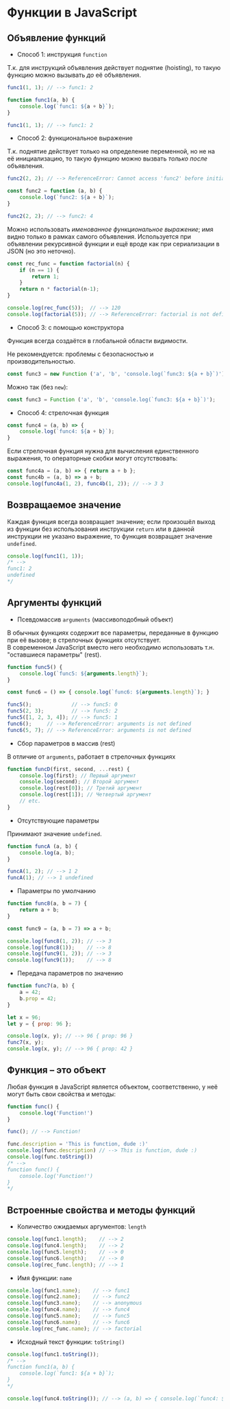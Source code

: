 # Функции в JavaScript

## Объявление функций

+ Способ 1: инструкция `function`

Т.к. для инструкций объявления действует поднятие (hoisting), то такую функцию можно вызывать _до_ её объявления.

```javascript
func1(1, 1); // --> func1: 2

function func1(a, b) {
    console.log(`func1: ${a + b}`);
}

func1(1, 1); // --> func1: 2
```

+ Способ 2: функциональное выражение

Т.к. поднятие действует только на определение переменной, но не на её инициализацию, то такую функцию можно вызвать _только после_ объявления.

```javascript
func2(2, 2); // --> ReferenceError: Cannot access 'func2' before initialization

const func2 = function (a, b) {
    console.log(`func2: ${a + b}`);
}

func2(2, 2); // --> func2: 4
```

Можно использовать _именованное функциональное выражение_; имя видно только в рамках самого объявления. Используется при объявлении рекурсивной функции и ещё вроде как при сериализации в JSON (но это неточно).

```javascript
const rec_func = function factorial(n) {
    if (n == 1) {
        return 1;
    }
    return n * factorial(n-1);
}

console.log(rec_func(5));  // --> 120
console.log(factorial(5)); // --> ReferenceError: factorial is not defined
```

+ Способ 3: с помощью конструктора

Функция всегда создаётся в глобальной области видимости.

Не рекомендуется: проблемы с безопасностью и производительностью.

```javascript
const func3 = new Function ('a', 'b', 'console.log(`func3: ${a + b}`)');
```

Можно так (без `new`):

```javascript
const func3 = Function ('a', 'b', 'console.log(`func3: ${a + b}`)');
```

+ Способ 4: стрелочная функция
```javascript
const func4 = (a, b) => {
    console.log(`func4: ${a + b}`);
}
```

Если стрелочная функция нужна для вычисления единственного выражения, то операторные скобки могут отсутствовать:

```javascript
const func4a = (a, b) => { return a + b };
const func4b = (a, b) => a + b;
console.log(func4a(1, 2), func4b(1, 2)); // --> 3 3
```

## Возвращаемое значение

Каждая функция всегда возвращает значение; если произошёл выход из функции без использования инструкции `return` или в данной инструкции не указано выражение, то функция возвращает значение `undefined`.

```javascript
console.log(func1(1, 1));
/* -->
func1: 2
undefined
*/
```

## Аргументы функций

+ Псевдомассив `arguments` (массивоподобный объект)

В обычных функциях содержит все параметры, переданные в функцию при её вызове; в стрелочных функциях отсутствует.  
В современном JavaScript вместо него необходимо использовать т.н. "оставшиеся параметры" (rest).

```javascript
function func5() {
    console.log(`func5: ${arguments.length}`);
}

const func6 = () => { console.log(`func6: ${arguments.length}`); }

func5();             // --> func5: 0
func5(2, 3);         // --> func5: 2
func5([1, 2, 3, 4]); // --> func5: 1
func6();     // --> ReferenceError: arguments is not defined
func6(5, 7); // --> ReferenceError: arguments is not defined
```

+ Сбор параметров в массив (rest)

В отличие от `arguments`, работает в стрелочных функциях

```javascript
function funcD(first, second, ...rest) {
    console.log(first); // Первый аргумент
    console.log(second); // Второй аргумент
    console.log(rest[0]); // Третий аргумент
    console.log(rest[1]); // Четвертый аргумент
    // etc.
}
```

+ Отсутствующие параметры

Принимают значение `undefined`.

```javascript
function funcA (a, b) {
    console.log(a, b);
}

funcA(1, 2); // --> 1 2
funcA(1); // --> 1 undefined
```

+ Параметры по умолчанию

```javascript
function func8(a, b = 7) {
    return a + b;
}

const func9 = (a, b = 7) => a + b;

console.log(func8(1, 2)); // --> 3
console.log(func8(1));    // --> 8
console.log(func9(1, 2)); // --> 3
console.log(func9(1));    // --> 8
```

+ Передача параметров по значению

```javascript
function func7(a, b) {
    a = 42;
    b.prop = 42;
}

let x = 96;
let y = { prop: 96 };

console.log(x, y); // --> 96 { prop: 96 }
func7(x, y);
console.log(x, y); // --> 96 { prop: 42 }
```

## Функция – это объект

Любая функция в JavaScript является объектом, соответственно, у неё могут быть свои свойства и методы:

```js
function func() {
    console.log('Function!')
}

func(); // --> Function!

func.description = 'This is function, dude :)'
console.log(func.description) // --> This is function, dude :)
console.log(func.toString())
/* -->
function func() {
    console.log('Function!')
}
*/
```

## Встроенные свойства и методы функций

+ Количество ожидаемых аргументов: `length`

```javascript
console.log(func1.length);    // --> 2
console.log(func4.length);    // --> 2
console.log(func5.length);    // --> 0
console.log(func6.length);    // --> 0
console.log(rec_func.length); // --> 1
```

+ Имя функции: `name`

```javascript
console.log(func1.name);    // --> func1
console.log(func2.name);    // --> func2
console.log(func3.name);    // --> anonymous
console.log(func4.name);    // --> func4
console.log(func5.name);    // --> func5
console.log(func6.name);    // --> func6
console.log(rec_func.name); // --> factorial
```

+ Исходный текст функции: `toString()`

```javascript
console.log(func1.toString());
/* -->
function func1(a, b) {
    console.log(`func1: ${a + b}`);
}
*/

console.log(func4.toString()); // --> (a, b) => { console.log(`func4: ${a + b}`); }
```
